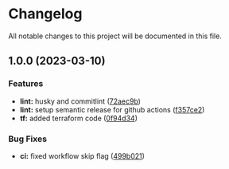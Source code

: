 # Changelog

All notable changes to this project will be documented in this file.

## 1.0.0 (2023-03-10)


### Features

* **lint:** husky and commitlint ([72aec9b](https://github.com/notespacejp/terraform-aws-cloudfront-functions-basic-auth/commit/72aec9be990af08f807ae5001079b845605c9a5e))
* **lint:** setup semantic release for github actions ([f357ce2](https://github.com/notespacejp/terraform-aws-cloudfront-functions-basic-auth/commit/f357ce25d6db27d1e6d85a7f10e378b03833acd6))
* **tf:** added terraform code ([0f94d34](https://github.com/notespacejp/terraform-aws-cloudfront-functions-basic-auth/commit/0f94d34e9080451a2c0c3c88d4cda3414a0db214))


### Bug Fixes

* **ci:** fixed workflow skip flag ([499b021](https://github.com/notespacejp/terraform-aws-cloudfront-functions-basic-auth/commit/499b021e462bc2c0288f8b37fe63d71d13ec2c3b))
